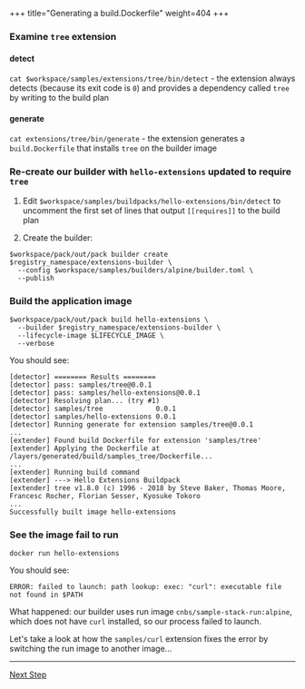 +++
title="Generating a build.Dockerfile"
weight=404
+++

### Examine `tree` extension

#### detect

`cat $workspace/samples/extensions/tree/bin/detect` - the extension always detects (because its exit code is `0`) and provides a dependency
  called `tree` by writing to the build plan

#### generate

`cat extensions/tree/bin/generate` - the extension generates a `build.Dockerfile` that installs `tree` on the builder
  image

### Re-create our builder with `hello-extensions` updated to require `tree`

1. Edit `$workspace/samples/buildpacks/hello-extensions/bin/detect` to uncomment the first set of lines that
  output `[[requires]]` to the build plan

2. Create the builder:

```
$workspace/pack/out/pack builder create $registry_namespace/extensions-builder \
  --config $workspace/samples/builders/alpine/builder.toml \
  --publish
```

### Build the application image

```
$workspace/pack/out/pack build hello-extensions \
  --builder $registry_namespace/extensions-builder \
  --lifecycle-image $LIFECYCLE_IMAGE \
  --verbose
```

You should see:

```
[detector] ======== Results ========
[detector] pass: samples/tree@0.0.1
[detector] pass: samples/hello-extensions@0.0.1
[detector] Resolving plan... (try #1)
[detector] samples/tree             0.0.1
[detector] samples/hello-extensions 0.0.1
[detector] Running generate for extension samples/tree@0.0.1
...
[extender] Found build Dockerfile for extension 'samples/tree'
[extender] Applying the Dockerfile at /layers/generated/build/samples_tree/Dockerfile...
...
[extender] Running build command
[extender] ---> Hello Extensions Buildpack
[extender] tree v1.8.0 (c) 1996 - 2018 by Steve Baker, Thomas Moore, Francesc Rocher, Florian Sesser, Kyosuke Tokoro
...
Successfully built image hello-extensions
```

### See the image fail to run

`docker run hello-extensions`

You should see:

```
ERROR: failed to launch: path lookup: exec: "curl": executable file not found in $PATH
```

What happened: our builder uses run image `cnbs/sample-stack-run:alpine`, which does not have `curl` installed, so our
  process failed to launch.

Let's take a look at how the `samples/curl` extension fixes the error by switching the run image to another image...

<!--+ if false+-->
---

<a href="/docs/extension-author-guide/create-extension/run-dockerfile" class="button bg-pink">Next Step</a>
<!--+ end +-->
